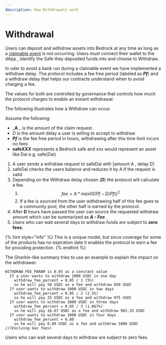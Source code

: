 ```yaml
---
description: How Withdrawals work
---
```


# Withdrawal

Users can deposit and withdraw assets into Bedrock at any time as long as a [claimable event](covered-events.md) is not   occurring. Users must connect their wallet to the dApp , identify the Safe they deposited funds into and choose to Withdraw.&#x20;

In oder to avoid a bank run during a claimable event we have implemented a withdraw delay. The protocol includes a fee free period (labeled as _**Pf**_) and a withdraw delay that helps our contracts understand when to avoid charging a fee.

The values for both are controlled by governance that controls how much the protocol charges to enable an instant withdrawal.&#x20;

The following illustrates how a Withdraw can occur.&#x20;

Assume the following:

* _**A** _ is the amount of the claim request.
* _D_ is the amount delay a user is willing to accept to withdraw
* _**Pf**_ is the fee free period in hours, withdrawing after this time limit incurs no fees &#x20;
* **safeXXX** represents a Bedrock safe and xxx would represent an asset like Dai e.g. safe(Dai)

1. A user sends a withdraw request to safeDai with \[amount A , delay D]
2. safeDai checks the users balance and reduces it by A if the request is valid
3. Depending on the Withdraw delay chosen (_**D**_) the protocol will calculate a fee.
   1. $$fee = A * max(0(Pf-D /Pf))^2$$
   2. If a fee is sourced from the user withdrawing  half of this fee goes to a community pool, the other half is earned by the protocol.&#x20;
4. After **D** hours have passed the user can source the requested withdraw amount which can be summarized as _**A - Fee**_.&#x20;
5. Users who can wait several days to withdraw funds are subject to **zero fees**.&#x20;

{% hint style="info" %}
This is a unique model, but since coverage for some of the products has no expiration date it enables the protocol to earn a fee for providing protection.&#x20;
{% endhint %}

The Gherkin-like summary tries to use an example to explain the impact on the withdrawer.&#x20;

```applescript
WITHDRAW_FEE_PARAM is 0.05 as a constant value
  If a user wants to withdraw 1000 USDC in one day
    withdraw_fee_percent = 0.05 / 1 (5%)
    so he will pay 50 USDC as a fee and withdraw 950 USDC
  If user wants to withdraw 1000 USDC in two days
    withdraw_fee_percent = 0.05 / 2 (2.5%)
    so he will pay 25 USDC as a fee and withdraw 975 USDC
  If user wants to withdraw 1000 USDC in three days
    withdraw_fee_percent = 0.05 / 3 (1.667%)
    so he will pay 16.67 USDC as a fee and withdraw 983.33 USDC
  If user wants to withdraw 1000 USDC in four days
    withdraw_fee_percent = 0.00
    so he will pay 0.00 USDC as a fee and withdraw 1000 USDC //(Excluing Gas fees)
```

Users who can wait several days to withdraw are subject to zero fees.&#x20;




